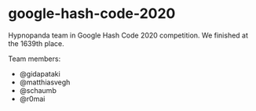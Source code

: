 # google-hash-code-2020

Hypnopanda team in Google Hash Code 2020 competition. We finished at the 1639th place.

Team members:
- @gidapataki
- @matthiasvegh
- @schaumb
- @r0mai
